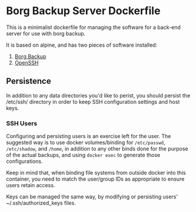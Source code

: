 # Borg Backup Server Dockerfile

This is a minimalist dockerfile for managing the software for a back-end server for use with borg backup.

It is based on alpine, and has two pieces of software installed:

1. [Borg Backup](https://borgbackup.readthedocs.io/en/stable/)
2. [OpenSSH](https://www.openssh.com/)

## Persistence

In addition to any data directories you'd like to perist, you should persist the /etc/ssh/ directory
in order to keep SSH configuration settings and host keys.

### SSH Users

Configuring and persisting users is an exercise left for the user. The suggested way is to use docker volumes/binding
for `/etc/passwd`, `/etc/shadow`, and `/home`, in addition to any other binds done for the purpose of
the actual backups, and using `docker exec` to generate those configurations.

Keep in mind that, when binding file systems from outside docker into this container, you need to
match the user/group IDs as appropriate to ensure users retain access.

Keys can be managed the same way, by modifying or persisting users' ~/.ssh/authorized_keys files.
